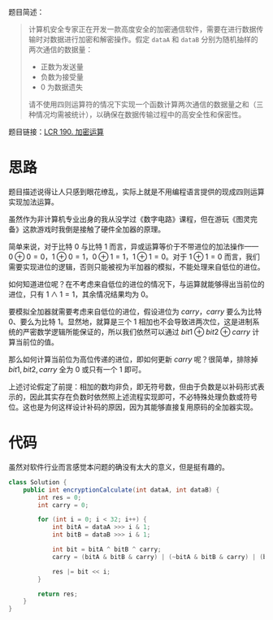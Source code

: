 题目简述：

> 计算机安全专家正在开发一款高度安全的加密通信软件，需要在进行数据传输时对数据进行加密和解密操作。假定 `dataA` 和 `dataB` 分别为随机抽样的两次通信的数据量：
>
> - 正数为发送量
> - 负数为接受量
> - 0 为数据遗失
>
> 请不使用四则运算符的情况下实现一个函数计算两次通信的数据量之和（三种情况均需被统计），以确保在数据传输过程中的高安全性和保密性。

题目链接：[LCR 190. 加密运算](https://leetcode.cn/problems/bu-yong-jia-jian-cheng-chu-zuo-jia-fa-lcof/)

# 思路

题目描述说得让人只感到眼花缭乱，实际上就是不用编程语言提供的现成四则运算实现加法运算。

虽然作为非计算机专业出身的我从没学过《数字电路》课程，但在游玩《图灵完备》这款游戏时我倒是接触了硬件全加器的原理。

简单来说，对于比特 0 与比特 1 而言，异或运算等价于不带进位的加法操作——$0\oplus0=0$，$1\oplus0=1$，$0\oplus1=1$，$1\oplus1=0$。对于 $1\oplus1=0$ 而言，我们需要实现进位的逻辑，否则只能被视为半加器的模拟，不能处理来自低位的进位。

如何知道进位呢？在不考虑来自低位的进位的情况下，与运算就能够得出当前位的进位，只有 $1\wedge1=1$，其余情况结果均为 $0$。

要模拟全加器就需要考虑来自低位的进位，假设进位为 $carry$，$carry$ 要么为比特 $0$、要么为比特 $1$。显然地，就算是三个 $1$ 相加也不会导致进两次位，这是进制系统的严密数学逻辑所能保证的，所以我们依然可以通过 $bit1\oplus bit2\oplus carry$ 计算当前位的值。

那么如何计算当前位为高位传递的进位，即如何更新 $carry$ 呢？很简单，排除掉 $bit1,bit2,carry$ 全为 $0$ 或只有一个 $1$ 即可。

上述讨论假定了前提：相加的数均非负，即无符号数，但由于负数是以补码形式表示的，因此其实存在负数时依然照上述流程实现即可，不必特殊处理负数或符号位。这也是为何这样设计补码的原因，因为其能够直接复用原码的全加器实现。

# 代码

虽然对软件行业而言感觉本问题的确没有太大的意义，但是挺有趣的。

```java
class Solution {
    public int encryptionCalculate(int dataA, int dataB) {
        int res = 0;
        int carry = 0;

        for (int i = 0; i < 32; i++) {
            int bitA = dataA >>> i & 1;
            int bitB = dataB >>> i & 1;

            int bit = bitA ^ bitB ^ carry;
            carry = (bitA & bitB & carry) | (~bitA & bitB & carry) | (bitA & ~bitB & carry) | (bitA & bitB & ~carry);

            res |= bit << i;
        }

        return res;
    }
}
```